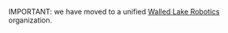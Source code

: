 IMPORTANT: we have moved to a unified [Walled Lake Robotics](https://github.com/walledlakerobotics) organization.
